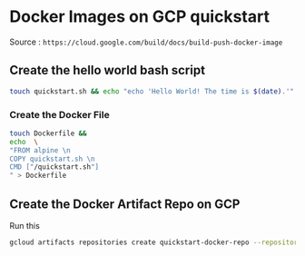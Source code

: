 # Docker Images on GCP quickstart

Source : ```https://cloud.google.com/build/docs/build-push-docker-image```



## Create the hello world bash script

```bash
touch quickstart.sh && echo "echo 'Hello World! The time is $(date).'" > quickstart.sh && chmod +x quickstart.sh
```

### Create the Docker File

```bash
touch Dockerfile &&
echo  \
"FROM alpine \n
COPY quickstart.sh \n
CMD ["/quickstart.sh"]
" > Dockerfile
```

## Create the Docker Artifact Repo on GCP
Run this

```bash
gcloud artifacts repositories create quickstart-docker-repo --repository-format=docker --location=us-east1 --description="Docker repository"
```